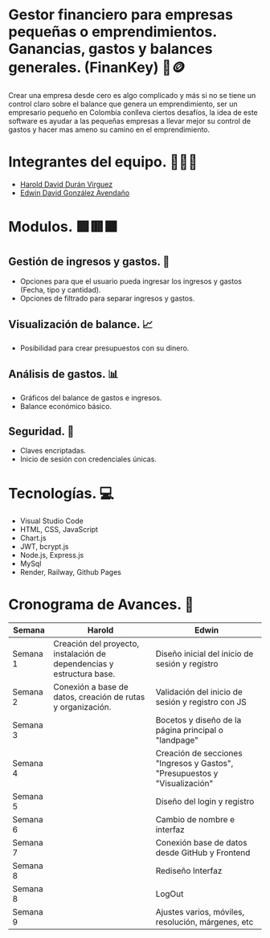 
# Gestor financiero para empresas pequeñas o emprendimientos. Ganancias, gastos y balances generales. (FinanKey) 🏦🪙 

Crear una empresa desde cero es algo complicado y más si no se tiene un control claro sobre el balance que genera un emprendimiento, ser un empresario pequeño en Colombia conlleva ciertos desafíos, la idea de este software es ayudar a las pequeñas empresas a llevar mejor su control de gastos y hacer mas ameno su camino en el emprendimiento.

# Integrantes del equipo. 🧑‍💻🔧

- [Harold David Durán Virguez](https://github.com/Hardur17)
- [Edwin David González Avendaño](https://github.com/Edwinahhh)

# Modulos. 🟪🟥🟧

## Gestión de ingresos y gastos. 💸
- Opciones para que el usuario pueda ingresar los ingresos y gastos (Fecha, tipo y cantidad).
- Opciones de filtrado para separar ingresos y gastos.

## Visualización de balance. 📈
- Posibilidad para crear presupuestos con su dinero.

## Análisis de gastos. 📊
- Gráficos del balance de gastos e ingresos.
- Balance económico básico.

## Seguridad. 🔐
- Claves encriptadas.
- Inicio de sesión con credenciales únicas.

# Tecnologías. 💻
- Visual Studio Code
- HTML, CSS, JavaScript
- Chart.js
- JWT, bcrypt.js
- Node.js, Express.js
- MySql
- Render, Railway, Github Pages

# Cronograma de Avances. 📅
   
| Semana   |                                  Harold                                     |                         Edwin                                            |
|----------|-----------------------------------------------------------------------------|--------------------------------------------------------------------------|
| Semana 1 |    Creación del proyecto, instalación de dependencias y estructura base.    |             Diseño inicial del inicio de sesión y registro               |
| Semana 2 |        Conexión a base de datos, creación de rutas y organización.          |            Validación del inicio de sesión y registro con JS             |
| Semana 3 |                                                                             |          Bocetos y diseño de la página principal o "landpage"            |
| Semana 4 |                                                                             |Creación de secciones "Ingresos y Gastos", "Presupuestos y "Visualización"|
| Semana 5 |                                                                             |                     Diseño del login y registro                          |
| Semana 6 |                                                                             |                     Cambio de nombre e interfaz                          |
| Semana 7 |                                                                             |            Conexión base de datos desde GitHub y Frontend                |
| Semana 8 |                                                                             |                           Rediseño Interfaz                              |
| Semana 8 |                                                                             |                               LogOut                                     |
| Semana 9 |                                                                             |          Ajustes varios, móviles, resolución, márgenes, etc              |




